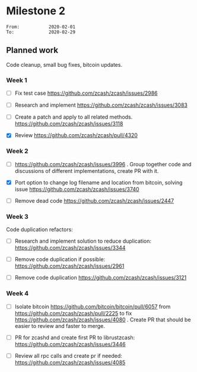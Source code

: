 # Milestone 2

```
From:           2020-02-01
To:             2020-02-29
```

## Planned work

Code cleanup, small bug fixes, bitcoin updates.

### Week 1

- [ ] Fix test case https://github.com/zcash/zcash/issues/2986 

- [ ] Research and implement https://github.com/zcash/zcash/issues/3083

- [ ] Create a patch and apply to all related methods. https://github.com/zcash/zcash/issues/3118

- [x] Review https://github.com/zcash/zcash/pull/4320

### Week 2

- [ ] https://github.com/zcash/zcash/issues/3996 . Group together code and discussions of different implementations, create PR with it.

- [x] Port option to change log filename and location from bitcoin, solving issue https://github.com/zcash/zcash/issues/3740

- [ ] Remove dead code https://github.com/zcash/zcash/issues/2447

### Week 3

Code duplication refactors:

- [ ] Research and implement solution to reduce duplication: https://github.com/zcash/zcash/issues/3344

- [ ] Remove code duplication if possible: https://github.com/zcash/zcash/issues/2961

- [ ] Remove code duplication https://github.com/zcash/zcash/issues/3121

### Week 4

- [ ] Isolate bitcoin https://github.com/bitcoin/bitcoin/pull/6057 from https://github.com/zcash/zcash/pull/2225 to fix https://github.com/zcash/zcash/issues/4080 . Create PR that should be easier to review and faster to merge.

- [ ] PR for zcashd and create first PR to librustzcash: https://github.com/zcash/zcash/issues/3446 

- [ ] Review all rpc calls and create pr if needed: https://github.com/zcash/zcash/issues/4085
